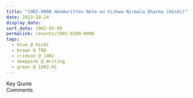 ```yaml
---
title: "1902-0000 Handwritten Note on Vishwa Nirmala Dharma (Hindi)"
date: 2023-10-24
display_date: 
sort_date: 1902-01-09
permalink: /events/1902-0109-0000
tags:
  - blue @ Hindi
  - brown @ TBD
  - crimson @ 1902
  - deeppink @ Writing
  - green @ 1902-01 
---
```


<wave-list>
  <list-title color="green" width="75">Key Quote</list-title>
  <list-item color="BlanchedAlmond"  width="200"></list-item>
  <list-item color="Lavender"></list-item>
  <list-item color="BlanchedAlmond"></list-item>
</wave-list>

<br>

<wave-list>
  <list-title color="green" width="75">Comments</list-title>
  <list-item color="BlanchedAlmond"  width="200"></list-item>
  <list-item color="Lavender"></list-item>
  <list-item color="BlanchedAlmond"></list-item>
</wave-list>